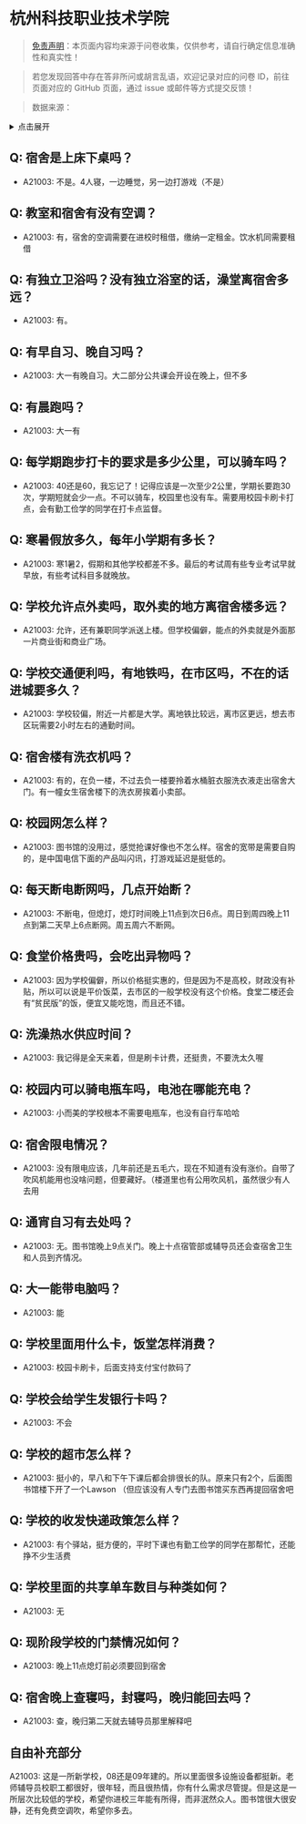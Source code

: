 # 杭州科技职业技术学院

> [免责声明](https://colleges.chat/#_3)：本页面内容均来源于问卷收集，仅供参考，请自行确定信息准确性和真实性！

> 若您发现回答中存在答非所问或胡言乱语，欢迎记录对应的问卷 ID，前往页面对应的 GitHub 页面，通过 issue 或邮件等方式提交反馈！

> 数据来源：

<details><summary>点击展开</summary>
<ul>
<li>A21003: 匿名 (2023 年 09 月)</li>
</ul>
</details>

## Q: 宿舍是上床下桌吗？

- A21003: 不是。4人寝，一边睡觉，另一边打游戏（不是）

## Q: 教室和宿舍有没有空调？

- A21003: 有，宿舍的空调需要在进校时租借，缴纳一定租金。饮水机同需要租借

## Q: 有独立卫浴吗？没有独立浴室的话，澡堂离宿舍多远？

- A21003: 有。

## Q: 有早自习、晚自习吗？

- A21003: 大一有晚自习。大二部分公共课会开设在晚上，但不多

## Q: 有晨跑吗？

- A21003: 大一有

## Q: 每学期跑步打卡的要求是多少公里，可以骑车吗？

- A21003: 40还是60，我忘记了！记得应该是一次至少2公里，学期长要跑30次，学期短就会少一点。不可以骑车，校园里也没有车。需要用校园卡刷卡打点，会有勤工俭学的同学在打卡点监督。

## Q: 寒暑假放多久，每年小学期有多长？

- A21003: 寒1暑2，假期和其他学校都差不多。最后的考试周有些专业考试早就早放，有些考试科目多就晚放。

## Q: 学校允许点外卖吗，取外卖的地方离宿舍楼多远？

- A21003: 允许，还有兼职同学派送上楼。但学校偏僻，能点的外卖就是外面那一片商业街和商业广场。

## Q: 学校交通便利吗，有地铁吗，在市区吗，不在的话进城要多久？

- A21003: 学校较偏，附近一片都是大学。离地铁比较远，离市区更远，想去市区玩需要2小时左右的通勤时间。

## Q: 宿舍楼有洗衣机吗？

- A21003: 有的，在负一楼，不过去负一楼要拎着水桶脏衣服洗衣液走出宿舍大门。有一幢女生宿舍楼下的洗衣房挨着小卖部。

## Q: 校园网怎么样？

- A21003: 图书馆的没用过，感觉抢课好像也不怎么样。宿舍的宽带是需要自购的，是中国电信下面的产品叫闪讯，打游戏延迟是挺低的。

## Q: 每天断电断网吗，几点开始断？

- A21003: 不断电，但熄灯，熄灯时间晚上11点到次日6点。周日到周四晚上11点到第二天早上6点断网。周五周六不断网。

## Q: 食堂价格贵吗，会吃出异物吗？

- A21003: 因为学校偏僻，所以价格挺实惠的，但是因为不是高校，财政没有补贴，所以可以说是平价饭菜，去市区的一般学校没有这个价格。食堂二楼还会有“贫民版”的饭，便宜又能吃饱，而且还不错。

## Q: 洗澡热水供应时间？

- A21003: 我记得是全天来着，但是刷卡计费，还挺贵，不要洗太久喔

## Q: 校园内可以骑电瓶车吗，电池在哪能充电？

- A21003: 小而美的学校根本不需要电瓶车，也没有自行车哈哈

## Q: 宿舍限电情况？

- A21003: 没有限电应该，几年前还是五毛六，现在不知道有没有涨价。自带了吹风机能用也没啥问题，但要藏好。（楼道里也有公用吹风机，虽然很少有人去用

## Q: 通宵自习有去处吗？

- A21003: 无。图书馆晚上9点关门。晚上十点宿管部或辅导员还会查宿舍卫生和人员到齐情况。

## Q: 大一能带电脑吗？

- A21003: 能

## Q: 学校里面用什么卡，饭堂怎样消费？

- A21003: 校园卡刷卡，后面支持支付宝付款码了

## Q: 学校会给学生发银行卡吗？

- A21003: 不会

## Q: 学校的超市怎么样？

- A21003: 挺小的，早八和下午下课后都会排很长的队。原来只有2个，后面图书馆楼下开了一个Lawson （但应该没有人专门去图书馆买东西再提回宿舍吧

## Q: 学校的收发快递政策怎么样？

- A21003: 有个驿站，挺方便的，平时下课也有勤工俭学的同学在那帮忙，还能挣不少生活费

## Q: 学校里面的共享单车数目与种类如何？

- A21003: 无

## Q: 现阶段学校的门禁情况如何？

- A21003: 晚上11点熄灯前必须要回到宿舍

## Q: 宿舍晚上查寝吗，封寝吗，晚归能回去吗？

- A21003: 查，晚归第二天就去辅导员那里解释吧

## 自由补充部分

A21003: 这是一所新学校，08还是09年建的。所以里面很多设施设备都挺新。老师辅导员校职工都很好，很年轻，而且很热情，你有什么需求尽管提。但是这是一所层次比较低的学校，希望你进校三年能有所得，而非泯然众人。图书馆很大很安静，还有免费空调吹，希望你多去。